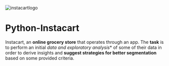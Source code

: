  ![instacartlogo](https://github.com/user-attachments/assets/5409ba74-5697-4572-8a81-7ffaaa8a06c9)
# Python-Instacart
Instacart, an **online grocery store** that operates through an app. The **task** is to perform an initial *data and exploratory analysis** of some of their data in order to derive insights and **suggest strategies for better segmentation** based on some provided criteria. 
